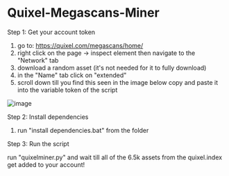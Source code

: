 # Quixel-Megascans-Miner

Step 1: Get your account token

1) go to: https://quixel.com/megascans/home/
2) right click on the page -> inspect element then navigate to the "Network" tab
3) download a random asset (it's not needed for it to fully download)
4) in the "Name" tab click on "extended"
5) scroll down till you find this seen in the image below copy and paste it into the variable token of the script
   
![image](https://github.com/user-attachments/assets/770c4782-5408-43a0-bb65-2bf9d9229622)




Step 2: Install dependencies 

1) run "install dependencies.bat" from the folder

Step 3: Run the script

run "quixelminer.py" and wait till all of the 6.5k assets from the quixel.index get added to your account!
